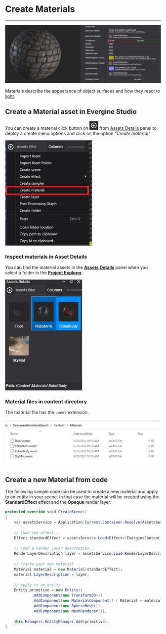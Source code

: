 # Create Materials
---
![Material header](images/materials.jpg)

Materials describe the appearance of object surfaces and how they react to [light](../lights.md).

## Create a Material asset in Evergine Studio
You can create a material click button on ![Plus Icon](../images/plusIcon.jpg) from [Assets Details](../../evergine_studio/interface.md) panel to deploy a create menu options and click on the option _"Create material"_

![Create new material menu option](images/AssetsDetailsMenu.jpg)

### Inspect materials in Asset Details
You can find the material assets in the [**Assets Details**](../../evergine_studio/interface.md) panel when you select a folder in the [**Project Explorer**](../../evergine_studio/interface.md).

![Material asset](images/materialAsset.jpg)

### Material files in content directory
The material file has the `.wemt` extension.

![Material file](images/materialFile.jpg)

## Create a new Material from code
The following sample code can be used to create a new material and apply to an entity in your scene.
In that case the material will be created using the **StandardEffect** effect and the **Opaque** render layer:

```csharp
protected override void CreateScene()
{
    var assetsService = Application.Current.Container.Resolve<AssetsService>();

    // Load the effect...
    Effect standardEffect = assetsService.Load<Effect>(EvergineContent.Effects.StandardEffect);

    // Load a Render Layer description...
    RenderLayerDescription layer = assetsService.Load<RenderLayerDescription>(EvergineContent.RenderLayers.Opaque);

    // Create your own material...
    Material material = new Material(standardEffect);
    material.LayerDescription = layer;

    // Apply to an entity
    Entity primitive = new Entity()
            .AddComponent(new Transform3D())
            .AddComponent(new MaterialComponent() { Material = material })  
            .AddComponent(new SphereMesh())
            .AddComponent(new MeshRenderer());

    this.Managers.EntityManager.Add(primitive);
}
